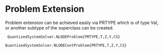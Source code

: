# Problem Extension
Problem extension can be achieved easily via PRTYPE which is of type Val, or another subtype of the superclass can be created.



```@docs
 QuantizedSystemSolver.NLODEProblem{PRTYPE,T,Z,Y,CS}
```
```@docs
QuantizedSystemSolver.NLODEContProblem{PRTYPE,T,Z,Y,CS}
```